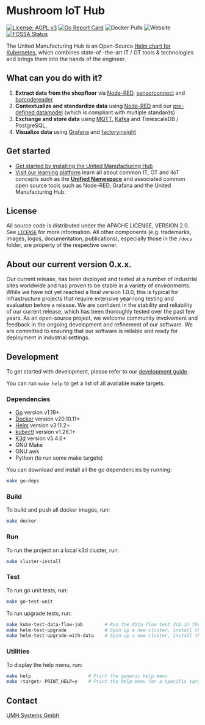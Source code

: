 <!-- PROJECT LOGO -->
# Mushroom IoT Hub

[![License: AGPL v3](https://img.shields.io/badge/License-Apache2.0-blue.svg)](https://www.apache.org/licenses/LICENSE-2.0)
[![Go Report Card](https://goreportcard.com/badge/github.com/united-manufacturing-hub/united-manufacturing-hub)](https://goreportcard.com/report/github.com/united-manufacturing-hub/united-manufacturing-hub)
![Docker Pulls](https://img.shields.io/docker/pulls/unitedmanufacturinghub/factoryinsight)
![Website](https://img.shields.io/website?up_message=online&url=https%3A%2F%2Fwww.united-manufacturing-hub.com)
[![FOSSA Status](https://app.fossa.com/api/projects/git%2Bgithub.com%2Funited-manufacturing-hub%2Funited-manufacturing-hub.svg?type=shield)](https://app.fossa.com/projects/git%2Bgithub.com%2Funited-manufacturing-hub%2Funited-manufacturing-hub?ref=badge_shield)

<!-- <img src="docs/static/images/Otto.svg" height="150"> -->

The United Manufacturing Hub is an Open-Source [Helm chart for Kubernetes](https://helm.sh/), which combines state-of -the-art IT / OT tools & technologies and brings them into the hands of the engineer.

## What can you do with it?

1. **Extract data from the shopfloor** via [Node-RED](https://learn.umh.app/know/industrial-internet-of-things/tools/#node-red), [sensorconnect](https://umh.docs.umh.app/docs/architecture/microservices/core/sensorconnect/) and [barcodereader](https://https://umh.docs.umh.app/docs/architecture/microservices/community/barcodereader/.umh.app/docs/core/barcodereader/)
2. **Contextualize and standardize data** using [Node-RED](https://learn.umh.app/know/industrial-internet-of-things/tools/#node-red) and our [pre-defined datamodel](https://umh.docs.umh.app/docs/architecture/microservices/community/barcodereader/) (which is compliant with multiple standards)
3. **Exchange and store data** using [MQTT](https://learn.umh.app/know/industrial-internet-of-things/techniques/mqtt/), [Kafka](https://learn.umh.app/know/industrial-internet-of-things/techniques/kafka/) and  TimescaleDB / PostgreSQL,
4. **Visualize data** using [Grafana](https://learn.umh.app/know/industrial-internet-of-things/tools/#grafana) and [factoryinsight](https://umh.docs.umh.app/docs/architecture/microservices/core/factoryinsight/)

## Get started

- [Get started by installing the United Manufacturing Hub](https://learn.umh.app/getstarted/)
- [Visit our learning platform](https://www.umh.app) learn all about common IT, OT and IIoT concepts such as the [**Unified Namespace**](https://learn.umh.app/know/industrial-internet-of-things/techniques/unified-namespace/) and associated common open source tools such as Node-RED, Grafana and the United Manufacturing Hub.

<!-- LICENSE -->
## License

All source code is distributed under the APACHE LICENSE, VERSION 2.0. See [`LICENSE`](LICENSE) for more information. All other components (e.g. trademarks, images, logos, documentation, publications), especially those in the `/docs` folder, are property of the respective owner.

## About our current version 0.x.x.
Our current release, has been deployed and tested at a number of industrial sites worldwide and has proven to be stable in a variety of environments. While we have not yet reached a final version 1.0.0, this is typical for infrastructure projects that require extensive year-long testing and evaluation before a release. We are confident in the stability and reliability of our current release, which has been thoroughly tested over the past few years. As an open-source project, we welcome community involvement and feedback in the ongoing development and refinement of our software. We are committed to ensuring that our software is reliable and ready for deployment in industrial settings.

## Development

To get started with development, please refer to our [development guide](https://umh.docs.umh.app/docs/development/contribute/getting-started/).

You can run `make help` to get a list of all available make targets.

### Dependencies

- [Go](https://golang.org/) version v1.19+.
- [Docker](https://www.docker.com/) version v20.10.11+
- [Helm](https://helm.sh/) version v3.11.2+
- [kubectl](https://kubernetes.io/docs/tasks/tools/install-kubectl/) version v1.26.1+
- [K3d](https://k3d.io/) version v5.4.6+
- GNU Make
- GNU awk
- Python (to run some make targets)

You can download and install all the go dependencies by running:

```bash
make go-deps
```

### Build

To build and push all docker images, run:

```bash
make docker
```

### Run

To run the project on a local k3d cluster, run:

```bash
make cluster-install
```

### Test

To run go unit tests, run:

```bash
make go-test-unit
```

To run upgrade tests, run:

```bash
make kube-test-data-flow-job        # Run the data flow test Job in the current context
make helm-test-upgrade              # Spin up a new cluster, install the latest release and upgrade to the local version
make helm-test-upgrade-with-data    # Spin up a new cluster, install the latest release and upgrade to the local version, then run the data flow test
```

### Utilities

To display the help menu, run:

```bash
make help                     # Print the generic help menu
make <target> PRINT_HELP=y    # Print the help menu for a specific target
```



<!-- CONTACT -->
## Contact

[UMH Systems GmbH](https://www.umh.app)
